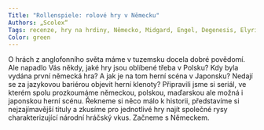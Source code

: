 ```yaml
---
Title: "Rollenspiele: rolové hry v Německu"
Authors: „Scolex“
Tags: recenze, hry na hrdiny, Německo, Midgard, Engel, Degenesis, Elyrion
Color: green
---
```

O hrách z anglofonního světa máme
v tuzemsku docela dobré povědomí.
Ale napadlo Vás někdy, jaké hry jsou
oblíbené třeba v Polsku? Kdy byla vydána
první německá hra? A jak je na
tom herní scéna v Japonsku? Nedají
se za jazykovou bariérou objevit herní
klenoty? Připravili jsme si seriál, ve
kterém spolu prozkoumáme německou,
polskou, maďarskou ale možná
i japonskou herní scénu. Řekneme si
něco málo k historii, představíme si
nejzajímavější tituly a zkusíme pro
jednotlivé hry najít společné rysy
charakterizující národní hráčský
vkus. Začneme s Německem.
